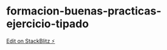 # formacion-buenas-practicas-ejercicio-tipado

[Edit on StackBlitz ⚡️](https://stackblitz.com/edit/typescript-waxoae)